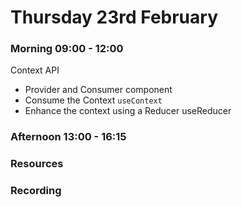 # Thursday 23rd February

### Morning 09:00 - 12:00
 Context API
 - Provider and Consumer component
 - Consume the Context `useContext`
- Enhance the context using a Reducer useReducer
### Afternoon 13:00 - 16:15



### Resources



### Recording
